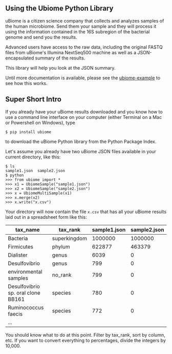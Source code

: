 Using the Ubiome Python Library
---

uBiome is a citizen science company that collects and analyzes samples of the human microbiome. Send them your sample and they will process it using the information contained in the 16S subregion of the bacterial genome and send you the results.

Advanced users have access to the raw data, including the original FASTQ files from uBiome's Illumina NextSeq500 machine as well as a JSON-encapsulated summary of the results.

This library will help you look at the JSON summary.

Until more documentation is available, please see the [ubiome-example](microbiome-tools/ubiome_example.py) to see how this works.

## Super Short Intro

If you already have your uBiome results downloaded and you know how to use a command line interface on your computer (either Terminal on a Mac or Powershell on Windows), type


    $ pip install ubiome

  to download the uBiome Python library from the Python Package Index.

  Let's assume you already have two uBiome JSON files available in your current directory, like this:

    $ ls
    sample1.json  sample2.json
    $ python
    >>> from ubiome import *
    >>> x1 = UbiomeSample("sample1.json")
    >>> x2 = UbiomeSample("sample2.json")
    >>> x = UbiomeMultiSample(x1)
    >>> x.merge(x2)
    >>> x.write("x.csv")
    
Your directory will now contain the file ```x.csv``` that has all your uBiome results laid out in a spreadsheet form like this:

| tax_name                           | tax_rank     | sample1.json | sample2.json | 
|------------------------------------|--------------|--------------|--------------| 
| Bacteria                           | superkingdom | 1000000      | 1000000      | 
| Firmicutes                         | phylum       | 622877       | 463379       | 
| Dialister                          | genus        | 6039         | 0            | 
| Desulfovibrio                      | genus        | 799          | 0            | 
| environmental samples              | no_rank      | 799          | 0            | 
| Desulfovibrio sp. oral clone BB161 | species      | 780          | 0            | 
| Ruminococcus faecis                | species      | 772          | 0            | 
| ...                                |              |              |              | 

You should know what to do at this point. Filter by tax_rank, sort by column, etc.  If you want to convert everything to percentages, divide the integers by 10,000.